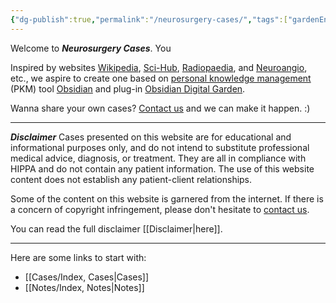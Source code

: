 ```yaml
---
{"dg-publish":true,"permalink":"/neurosurgery-cases/","tags":["gardenEntry"],"created":"2023-05-27T15:58:35.854-05:00","updated":"2023-05-27T17:04:09.375-05:00"}
---
```



Welcome to ***Neurosurgery Cases***. You 

Inspired by websites [Wikipedia](https://www.wikipedia.org/), [Sci-Hub](https://www.sci-hub.st/), [Radiopaedia](https://radiopaedia.org/), and [Neuroangio](http://neuroangio.org/), etc., we aspire to create one based on [personal knowledge management](https://en.wikipedia.org/wiki/Personal_knowledge_management) (PKM) tool [Obsidian](https://obsidian.md/) and plug-in [Obsidian Digital Garden](https://dg-docs.ole.dev/).

Wanna share your own cases? [Contact us](mailto:contact@neurosurgerycases.com) and we can make it happen. :)

---

***Disclaimer***
Cases presented on this website are for educational and informational purposes only, and do not intend to substitute professional medical advice, diagnosis, or treatment. They are all in compliance with HIPPA and do not contain any patient information. The use of this website content does not establish any patient-client relationships. 

Some of the content on this website is garnered from the internet. If there is a concern of copyright infringement, please don't hesitate to [contact us](mailto:contact@neurosurgerycases.com).

You can read the full disclaimer [[Disclaimer\|here]].

---

Here are some links to start with:
- [[Cases/Index, Cases\|Cases]]
- [[Notes/Index, Notes\|Notes]]